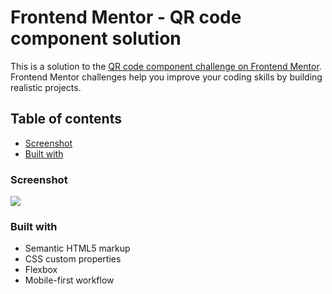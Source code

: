 # Frontend Mentor - QR code component solution

This is a solution to the [QR code component challenge on Frontend Mentor](https://www.frontendmentor.io/challenges/qr-code-component-iux_sIO_H). Frontend Mentor challenges help you improve your coding skills by building realistic projects. 

## Table of contents
  - [Screenshot](#screenshot) 
  - [Built with](#built-with)

### Screenshot

![](./Froneend-Mentor-QR-Code-Component.png)

### Built with

- Semantic HTML5 markup
- CSS custom properties
- Flexbox
- Mobile-first workflow

